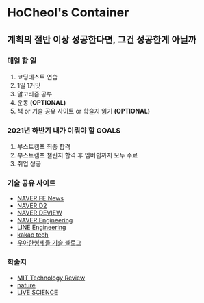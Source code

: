 <h1>HoCheol's Container</h1>

<h2>계획의 절반 이상 성공한다면, 그건 성공한게 아닐까</h2>

<h3>매일 할 일</h3>
<ol>
    <li>코딩테스트 연습</li>
    <li>1일 1커밋</li>
    <li>알고리즘 공부</li>
    <li>운동 <b>(OPTIONAL)</b></li>
    <li>책 or 기술 공유 사이트 or 학술지 읽기 <b>(OPTIONAL)</b></li>
</ol>

<h3>2021년 하반기 내가 이뤄야 할 GOALS</h3>
<ol>
    <li>부스트캠프 최종 합격</li>
    <li>부스트캠프 챌린지 합격 후 멤버쉽까지 모두 수료</li>
    <li>취업 성공</li>
</ol>

<h3>기술 공유 사이트</h3>
<ul>
	<li><a href="https://github.com/naver/fe-news">NAVER FE News</a><br></li>
	<li><a href="https://d2.naver.com/home">NAVER D2</a></li>
	<li><a href="https://deview.kr/2020">NAVER DEVIEW</a></li>
	<li><a href="https://tv.naver.com/naverd2">NAVER Engineering</a></li>
	<li><a href="https://engineering.linecorp.com/ko/blog/">LINE Engineering</a></li>
	<li><a href="https://tech.kakao.com/blog/">kakao tech</a></li>
	<li><a href="https://woowabros.github.io">우아한형제들 기술 블로그</a></li>
</ul>

<h3>학술지</h3>
<ul>
	<li><a href="https://www.technologyreview.com">MIT Technology Review</a></li>
	<li><a href="https://www.nature.com">nature</a></li>
	<li><a href="https://www.livescience.com">LIVE SCIENCE</a></li>
</ul>
